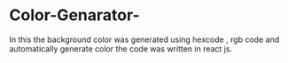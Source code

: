 # Color-Genarator-
In this the background color was generated using hexcode , rgb code and automatically generate color 
the code was written in react js.
